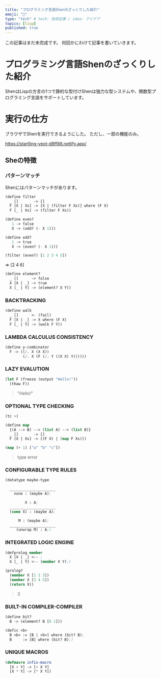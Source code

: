 ```yaml
---
title: "プログラミング言語Shenのざっくりした紹介"
emoji: "👻"
type: "tech" # tech: 技術記事 / idea: アイデア
topics: [lisp]
published: true 
---
```


この記事はまだ未完成です。
何回かにわけて記事を書いていきます。

# プログラミング言語Shenのざっくりした紹介

ShenはLispの方言の1つで静的な型付けShenは強力な型システムや、関数型プログラミング言語をサポートしています。

# 実行の仕方

ブラウザでShenを実行できるようにした。
ただし、一部の機能のみ。

https://startling-yeot-d8ff86.netlify.app/

## Sheの特徴

### パターンマッチ
Shenにはパターンマッチがあります。
```lisp
(define filter
  _ []       -> []
  F [X | Xs] -> [X | (filter F Xs)] where (F X)
  F [_ | Xs] -> (filter F Xs))

(define even? 
   1 -> false  
   X -> (odd? (- X 1)))

(define odd?  
   1 -> true  
   X -> (even? (- X 1)))

(filter (even?) [1 2 3 4 5])
```
=> [2 4 6]

```lisp
(define element?
  _ []      -> false
  X [X | _] -> true
  X [_ | Y] -> (element? X Y))
``` 
### BACKTRACKING


```lisp
(define walk
  _ []      <- (fail)
  F [X | _] -> X where (F X)
  F [_ | Y] -> (walk F Y))
``` 

### LAMBDA CALCULUS CONSISTENCY

```lisp
(define y-combinator
  F -> ((/. X (X X))
        (/. X (F (/. Y ((X X) Y))))))
```

### LAZY EVALUTION

```lisp
(let F (freeze (output "Hello!"))
  (thaw F))
```

> "Hello!"

### OPTIONAL TYPE CHECKING


```lisp
(tc +)

(define map
  {(A --> B) --> (list A) --> (list B)}
  _ []       -> []
  F [X | Xs] -> [(F X) | (map F Xs)])

(map (+ 1) ["a" "b" "c"])
```

> type error

### CONFIGURABLE TYPE RULES


```lisp
(datatype maybe-type

  _____________________
    none : (maybe A);

         X : A;
  _____________________
  (some X) : (maybe A);

      M : (maybe A);
  _____________________
     (unwrap M) : A;)
```

### INTEGRATED LOGIC ENGINE

```lisp
(defprolog member
  X [X | _] <-- ;
  X [_ | Y] <-- (member X Y);)

(prolog?
  (member X [1 2 3])
  (member X [3 4 5])
  (return X))
```

> 3

### BUILT-IN COMPILER-COMPILER

```lisp
(define bit?
  B -> (element? B [0 1]))

(defcc <b>
  B <b> := [B | <b>] where (bit? B);
  B     := [B] where (bit? B);)
```

### UNIQUE MACROS


```lisp
(defmacro infix-macro
  [X + Y] -> [+ X Y]
  [X * Y] -> [* X Y])
```